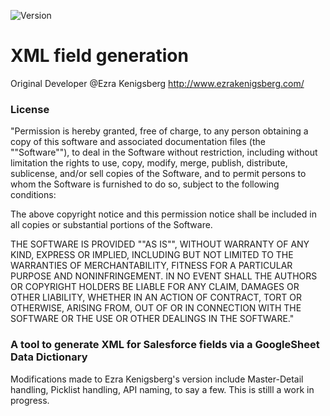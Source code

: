 ![Version](https://img.shields.io/badge/Version-0.0.10-blue.svg)

# **XML field generation**
Original Developer @Ezra Kenigsberg http://www.ezrakenigsberg.com/ 

### License
"Permission is hereby granted, free of charge, to any person obtaining a copy of this software and associated documentation files (the ""Software""), to deal in the Software without restriction, including without limitation the rights to use, copy, modify, merge, publish, distribute, sublicense, and/or sell copies of the Software, and to permit persons to whom the Software is furnished to do so, subject to the following conditions:

The above copyright notice and this permission notice shall be included in all copies or substantial portions of the Software.

THE SOFTWARE IS PROVIDED ""AS IS"", WITHOUT WARRANTY OF ANY KIND, EXPRESS OR IMPLIED, INCLUDING BUT NOT LIMITED TO THE WARRANTIES OF MERCHANTABILITY, FITNESS FOR A PARTICULAR PURPOSE AND NONINFRINGEMENT. IN NO EVENT SHALL THE AUTHORS OR COPYRIGHT HOLDERS BE LIABLE FOR ANY CLAIM, DAMAGES OR OTHER LIABILITY, WHETHER IN AN ACTION OF CONTRACT, TORT OR OTHERWISE, ARISING FROM, OUT OF OR IN CONNECTION WITH THE SOFTWARE OR THE USE OR OTHER DEALINGS IN THE SOFTWARE."	

### A tool to generate XML for Salesforce fields via a GoogleSheet Data Dictionary
Modifications made to Ezra Kenigsberg's version include Master-Detail handling, Picklist handling, API naming, to say a few. This is stilll a work in progress.
